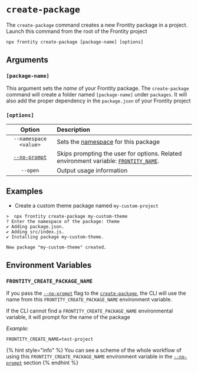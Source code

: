 # `create-package`

The `create-package` command creates a new Frontity package in a project. Launch this command from the root of the Frontity project

```text
npx frontity create-package [package-name] [options]
```

## Arguments

### **`[package-name]`**

This argument sets the _name_ of your Frontity package. The `create-package` command will create a folder named `[package-name]` under `packages`. It will also add the proper dependency in the `package.json` of your Frontity project

### **`[options]`**

|                  Option                  | Description                                                                                                     |
| :--------------------------------------: | :-------------------------------------------------------------------------------------------------------------- |
|          `--namespace <value>`           | Sets the [namespace](https://docs.frontity.org/learning-frontity/namespaces) for this package                   |
| [`--no-prompt`](README.md#frontity_name) | Skips prompting the user for options. Related environment variable: [`FRONTITY_NAME`](README.md#frontity_name). |
|                 `--open`                 | Output usage information                                                                                        |

## Examples

- Create a custom theme package named `my-custom-project`

```text
>  npx frontity create-package my-custom-theme
? Enter the namespace of the package: theme
✔ Adding package.json.
✔ Adding src/index.js.
✔ Installing package my-custom-theme.

New package "my-custom-theme" created.
```

## Environment Variables

### `FRONTITY_CREATE_PACKAGE_NAME`

If you pass the [`--no-prompt`](../README.md#no-prompt) flag to the [`create-package`](create-package.md), the CLI will use the name from this `FRONTITY_CREATE_PACKAGE_NAME` environment variable.

If the CLI cannot find a `FRONTITY_CREATE_PACKAGE_NAME` environmental variable, it will prompt for the name of the package

_Example:_

```text
FRONTITY_CREATE_NAME=test-project
```

{% hint style="info" %}
You can see a scheme of the whole workflow of using this `FRONTITY_CREATE_PACKAGE_NAME` environment variable in the [`--no-prompt`](../README.md#no-prompt) section
{% endhint %}
